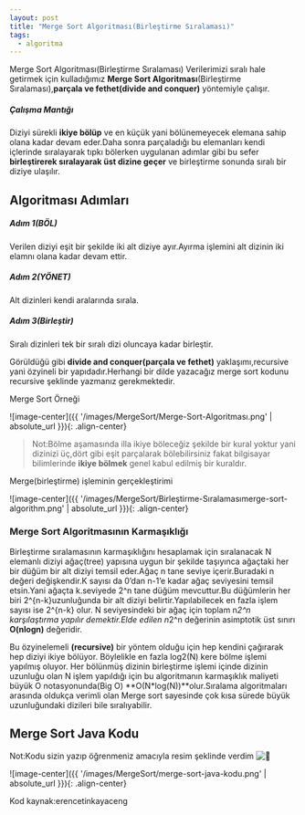 ```yaml
---
layout: post
title: "Merge Sort Algoritması(Birleştirme Sıralaması)"
tags:
  - algoritma
---
```


Merge Sort Algoritması(Birleştirme Sıralaması)
Verilerimizi sıralı hale getirmek için kulladığımız **Merge Sort Algoritması**(Birleştirme Sıralaması),**parçala ve fethet(divide and conquer)** yöntemiyle çalışır.

##### Çalışma Mantığı

Diziyi sürekli **ikiye bölüp** ve en küçük yani bölünemeyecek elemana sahip olana kadar devam eder.Daha sonra parçaladığı bu elemanları kendi içlerinde sıralayarak tıpkı bölerken uygulanan adımlar gibi bu sefer **birleştirerek sıralayarak üst dizine geçer** ve birleştirme sonunda sıralı bir diziye ulaşılır.

## Algoritması Adımları

##### Adım 1(BÖL)

Verilen diziyi eşit bir şekilde iki alt diziye ayır.Ayırma işlemini alt dizinin iki elamnı olana kadar devam ettir.

##### Adım 2(YÖNET)

Alt dizinleri kendi aralarında sırala.

##### Adım 3(Birleştir)

Sıralı dizinleri tek bir sıralı dizi oluncaya kadar birleştir.

Görüldüğü gibi **divide and conquer(parçala ve fethet)** yaklaşımı,recursive yani özyineli bir yapıdadır.Herhangi bir dilde yazacağız merge sort kodunu recursive şeklinde yazmanız gerekmektedir.

Merge Sort Örneği

![image-center]({{ '/images/MergeSort/Merge-Sort-Algoritması.png' | absolute_url }}){: .align-center}

> Not:Bölme aşamasında illa ikiye böleceğiz şekilde bir kural yoktur yani dizinizi üç,dört gibi eşit parçalarak bölebilirsiniz fakat bilgisayar bilimlerinde **ikiye bölmek** genel kabul edilmiş bir kuraldır.

Merge(birleştirme) işleminin gerçekleştirimi

![image-center]({{ '/images/MergeSort/Birleştirme-Sıralamasımerge-sort-algorithm.png' | absolute_url }}){: .align-center}

### Merge Sort Algoritmasının Karmaşıklığı

Birleştirme sıralamasının karmaşıklığını hesaplamak için sıralanacak N elemanlı diziyi ağaç(tree) yapısına uygun bir şekilde taşıyınca ağaçtaki her bir düğüm bir alt diziyi temsil eder.Ağaç n tane seviye içerir.Buradaki n değeri değişkendir.K sayısı da 0’dan n-1’e kadar ağaç seviyesini temsil etsin.Yani ağaçta k.seviyede 2^n tane düğüm mevcuttur.Bu düğümlerin her biri 2^{n-k}uzunluğunda bir alt diziyi belirtir.Yapılabilecek en fazla işlem sayısı ise 2^{n-k} olur.
N seviyesindeki bir ağaç için toplam n*2^n karşılaştırma yapılır demektir.Elde edilen n*2^n değerinin asimptotik üst sınırı **O(nlogn)** değeridir.

Bu özyinelemeli **(recursive)** bir yöntem olduğu için hep kendini çağırarak hep diziyi ikiye bölüyor. Böylelikle en fazla log2(N) kere bölme işlemi yapılmış oluyor. Her bölünmüş dizinin birleştirme işlemi içinde dizinin uzunluğu olan N işlem yapıldığı için bu algoritmanın karmaşıklık maliyeti büyük O notasyonunda(Big O) **O(N\*log(N))**olur.Sıralama algoritmaları arasında oldukça verimli olan Merge sort sayesinde çok kısa sürede büyük uzunluğundaki dizileri bile sıralıyabilir.



## Merge Sort Java Kodu

Not:Kodu sizin yazıp öğrenmeniz amacıyla resim şeklinde verdim ![🙂](https://s.w.org/images/core/emoji/12.0.0-1/svg/1f642.svg)


![image-center]({{ '/images/MergeSort/merge-sort-java-kodu.png' | absolute_url }}){: .align-center}


Kod kaynak:erencetinkayaceng